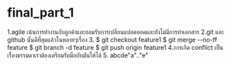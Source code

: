 # final_part_1
1.agile เน้นการทำงานกับลูกค้าและยอมรับการเปลี่ยนแปลตลอดและยังไม่มีการทำเอกสาร
2.git และ github นั้นดีที่สุดแล้วในหลายๆเรื่อง
3. $ git checkout feature1
  $ git merge --no-ff feature
  $ git branch -d feature
  $ git push origin feature1
4.การเกิด conflict เป็นเรื่องธรรมดาเราต้องเตรียมรับมือกับมันให้ได้
5. abcde"a".."e"

